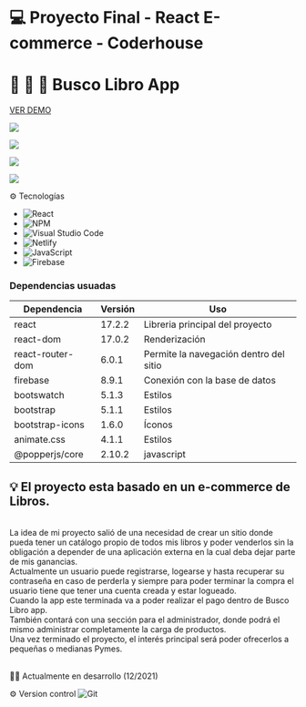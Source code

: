 # :computer:  Proyecto Final - React E-commerce - Coderhouse
# :green_book: :blue_book: :orange_book: Busco Libro App

[VER DEMO](http://busco-libro-app.netlify.app/ "demo") 

![](https://firebasestorage.googleapis.com/v0/b/busco-libro-app.appspot.com/o/readme%2Fchrome_Oh5POoQF8o.png?alt=media&token=3e1d12a9-57cf-473c-86ae-211b359a610b)

![](https://firebasestorage.googleapis.com/v0/b/busco-libro-app.appspot.com/o/readme%2Fchrome_XVANqOKFg8.png?alt=media&token=c2e6d3e7-f804-4026-981e-0f3bfce7d402)

![](https://firebasestorage.googleapis.com/v0/b/busco-libro-app.appspot.com/o/readme%2Fchrome_iO18xNfE2g.png?alt=media&token=9f8a4cd5-94c0-4b6b-8bb0-e1952b983dc1)

![](https://firebasestorage.googleapis.com/v0/b/busco-libro-app.appspot.com/o/readme%2Fchrome_XGCMmdJ9TT.png?alt=media&token=dbaa6ba1-a735-40ee-a270-3e0629054080)

:gear: Tecnologías

- ![React](https://img.shields.io/badge/react-%2320232a.svg?style=for-the-badge&logo=react&logoColor=%2361DAFB)
- ![NPM](https://img.shields.io/badge/NPM-%23000000.svg?style=for-the-badge&logo=npm&logoColor=white)
- ![Visual Studio Code](https://img.shields.io/badge/Visual%20Studio%20Code-0078d7.svg?style=for-the-badge&logo=visual-studio-code&logoColor=white)
- ![Netlify](https://img.shields.io/badge/netlify-%23000000.svg?style=for-the-badge&logo=netlify&logoColor=#00C7B7)
- ![JavaScript](https://img.shields.io/badge/javascript-%23323330.svg?style=for-the-badge&logo=javascript&logoColor=%23F7DF1E)
- ![Firebase](https://img.shields.io/badge/firebase-%23039BE5.svg?style=for-the-badge&logo=firebase)

### Dependencias usuadas


|  Dependencia |  Versión   | Uso  |
| ------------ | ------------ | ------------ |
| react  | 17.2.2   |  Libreria principal del proyecto   |
| react-dom  | 17.0.2   |  Renderización  |
| react-router-dom  |  6.0.1  | Permite la navegación dentro del sitio |
|  firebase | 8.9.1  | Conexión con la base de datos|
| bootswatch | 5.1.3  | Estilos|
| bootstrap  |  5.1.1 | Estilos|
|  bootstrap-icons | 1.6.0  | Íconos|
|  animate.css | 4.1.1  | Estilos|
| @popperjs/core  |  2.10.2 | javascript|




## :bulb: El proyecto esta basado en un e-commerce de Libros.
<br/>
La idea de mi proyecto salió de una necesidad de crear un sitio donde pueda tener un catálogo propio de todos mis libros y poder venderlos sin la obligación a depender de una aplicación externa en la cual deba dejar parte de mis ganancias.<br/>
Actualmente un usuario puede registrarse, logearse y hasta recuperar su contraseña en caso de perderla y siempre para poder terminar la compra el usuario tiene que tener una cuenta creada y estar logueado. <br/>
Cuando la app este terminada va a poder realizar el pago dentro de Busco Libro app.<br/>
También contará con una sección para el administrador, donde podrá el mismo administrar completamente la carga de productos.<br/>
Una vez terminado el proyecto, el interés principal será poder ofrecerlos a pequeñas o medianas Pymes.
 <br/>
 <br/>

👷‍♀️ Actualmente en desarrollo (12/2021)

:gear: Version control 
![Git](https://img.shields.io/badge/git-%23F05033.svg?style=for-the-badge&logo=git&logoColor=white)


